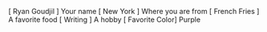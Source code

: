 [ Ryan Goudjil ] Your name
[ New York ] Where you are from
[ French Fries ] A favorite food
[ Writing ] A hobby
[ Favorite Color] Purple
